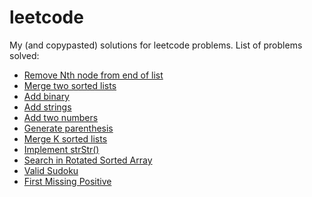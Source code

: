 # leetcode
My (and copypasted) solutions for leetcode problems.
List of problems solved:
- [Remove Nth node from end of list](https://leetcode.com/problems/remove-nth-node-from-end-of-list)
- [Merge two sorted lists](https://leetcode.com/problems/merge-two-sorted-lists)
- [Add binary](https://leetcode.com/problems/add-binary)
- [Add strings](https://leetcode.com/problems/add-strings)
- [Add two numbers](https://leetcode.com/problems/add-two-numbers)
- [Generate parenthesis](https://leetcode.com/problems/generate-parentheses)
- [Merge K sorted lists](https://leetcode.com/problems/merge-k-sorted-lists)
- [Implement strStr()](https://leetcode.com/problems/implement-strstr)
- [Search in Rotated Sorted Array](https://leetcode.com/problems/search-in-rotated-sorted-array)
- [Valid Sudoku](https://leetcode.com/problems/valid-sudoku)
- [First Missing Positive](https://leetcode.com/problems/first-missing-positive)